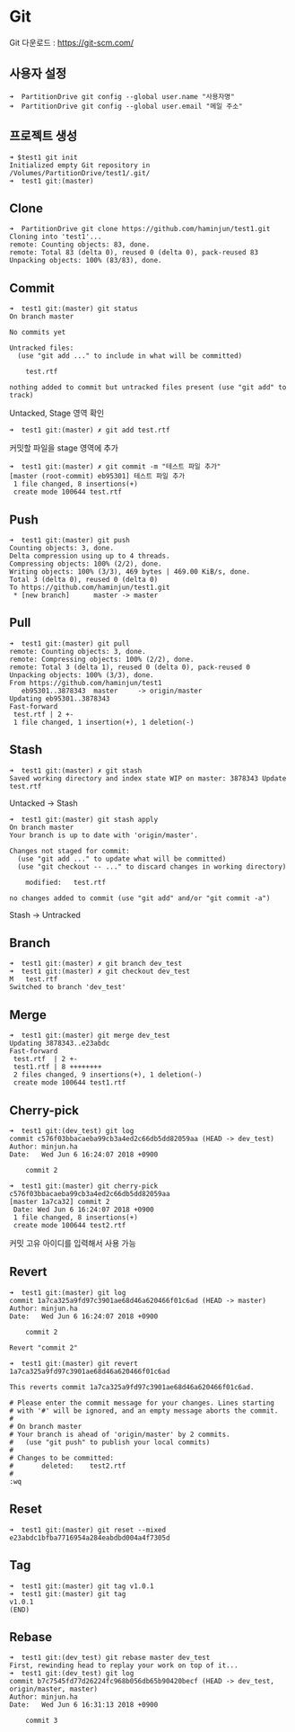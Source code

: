 # Git
Git 다운로드 : https://git-scm.com/

## 사용자 설정
<pre><code>➜  PartitionDrive git config --global user.name "사용자명"
➜  PartitionDrive git config --global user.email "메일 주소"
</code></pre>

## 프로젝트 생성
<pre><code>➜ $test1 git init 
Initialized empty Git repository in /Volumes/PartitionDrive/test1/.git/
➜  test1 git:(master)
</code></pre>

## Clone
<pre><code>➜  PartitionDrive git clone https://github.com/haminjun/test1.git
Cloning into 'test1'...
remote: Counting objects: 83, done.
remote: Total 83 (delta 0), reused 0 (delta 0), pack-reused 83
Unpacking objects: 100% (83/83), done.
</code></pre>

## Commit
<pre><code>➜  test1 git:(master) git status
On branch master

No commits yet

Untracked files:
  (use "git add <file>..." to include in what will be committed)

	test.rtf

nothing added to commit but untracked files present (use "git add" to track)
</code></pre>
Untacked, Stage 영역 확인
<pre><code>➜  test1 git:(master) ✗ git add test.rtf
</code></pre>
커밋할 파일을 stage 영역에 추가
<pre><code>➜  test1 git:(master) ✗ git commit -m "테스트 파일 추가"
[master (root-commit) eb95301] 테스트 파일 추가
 1 file changed, 8 insertions(+)
 create mode 100644 test.rtf
</code></pre>

## Push
<pre><code>➜  test1 git:(master) git push
Counting objects: 3, done.
Delta compression using up to 4 threads.
Compressing objects: 100% (2/2), done.
Writing objects: 100% (3/3), 469 bytes | 469.00 KiB/s, done.
Total 3 (delta 0), reused 0 (delta 0)
To https://github.com/haminjun/test1.git
 * [new branch]      master -> master
</code></pre>

## Pull
<pre><code>➜  test1 git:(master) git pull
remote: Counting objects: 3, done.
remote: Compressing objects: 100% (2/2), done.
remote: Total 3 (delta 1), reused 0 (delta 0), pack-reused 0
Unpacking objects: 100% (3/3), done.
From https://github.com/haminjun/test1
   eb95301..3878343  master     -> origin/master
Updating eb95301..3878343
Fast-forward
 test.rtf | 2 +-
 1 file changed, 1 insertion(+), 1 deletion(-)
</code></pre>

## Stash
<pre><code>➜  test1 git:(master) ✗ git stash
Saved working directory and index state WIP on master: 3878343 Update test.rtf
</code></pre>
Untacked -> Stash
<pre><code>➜  test1 git:(master) git stash apply
On branch master
Your branch is up to date with 'origin/master'.

Changes not staged for commit:
  (use "git add <file>..." to update what will be committed)
  (use "git checkout -- <file>..." to discard changes in working directory)

	modified:   test.rtf

no changes added to commit (use "git add" and/or "git commit -a")
</code></pre>
Stash -> Untracked

## Branch
<pre><code>➜  test1 git:(master) ✗ git branch dev_test
➜  test1 git:(master) ✗ git checkout dev_test
M	test.rtf
Switched to branch 'dev_test'
</code></pre>

## Merge
<pre><code>➜  test1 git:(master) git merge dev_test
Updating 3878343..e23abdc
Fast-forward
 test.rtf  | 2 +-
 test1.rtf | 8 ++++++++
 2 files changed, 9 insertions(+), 1 deletion(-)
 create mode 100644 test1.rtf
</code></pre>

## Cherry-pick
<pre><code>➜  test1 git:(dev_test) git log
commit c576f03bbacaeba99cb3a4ed2c66db5dd82059aa (HEAD -> dev_test)
Author: minjun.ha <haminjun0@gmail.com>
Date:   Wed Jun 6 16:24:07 2018 +0900

    commit 2
    
➜  test1 git:(master) git cherry-pick c576f03bbacaeba99cb3a4ed2c66db5dd82059aa
[master 1a7ca32] commit 2
 Date: Wed Jun 6 16:24:07 2018 +0900
 1 file changed, 8 insertions(+)
 create mode 100644 test2.rtf
</code></pre>
커밋 고유 아이디를 입력해서 사용 가능

## Revert
<pre><code>➜  test1 git:(master) git log
commit 1a7ca325a9fd97c3901ae68d46a620466f01c6ad (HEAD -> master)
Author: minjun.ha <haminjun0@gmail.com>
Date:   Wed Jun 6 16:24:07 2018 +0900

    commit 2

Revert "commit 2"

➜  test1 git:(master) git revert 1a7ca325a9fd97c3901ae68d46a620466f01c6ad

This reverts commit 1a7ca325a9fd97c3901ae68d46a620466f01c6ad.

# Please enter the commit message for your changes. Lines starting
# with '#' will be ignored, and an empty message aborts the commit.
#
# On branch master
# Your branch is ahead of 'origin/master' by 2 commits.
#   (use "git push" to publish your local commits)
#
# Changes to be committed:
#       deleted:    test2.rtf
#
:wq
</code></pre>

## Reset 
<pre><code>➜  test1 git:(master) git reset --mixed e23abdc1bfba7716954a284eabdbd004a4f7305d
</code></pre>

## Tag
<pre><code>➜  test1 git:(master) git tag v1.0.1
➜  test1 git:(master) git tag
v1.0.1
(END)
</code></pre>

## Rebase
<pre><code>➜  test1 git:(dev_test) git rebase master dev_test
First, rewinding head to replay your work on top of it...
➜  test1 git:(dev_test) git log
commit b7c7545fd77d26224fc968b056db65b90420becf (HEAD -> dev_test, origin/master, master)
Author: minjun.ha <haminjun0@gmail.com>
Date:   Wed Jun 6 16:31:13 2018 +0900

    commit 3
</code></pre>
